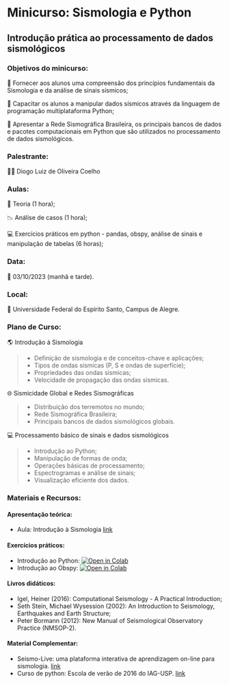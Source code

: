 # Minicurso: Sismologia e Python
## Introdução prática ao processamento de dados sismológicos 

### Objetivos do minicurso:
:pushpin: Fornecer aos alunos uma compreensão dos princípios fundamentais da Sismologia e da análise de sinais sísmicos;

:pushpin: Capacitar os alunos a manipular dados sísmicos através da linguagem de programação multiplataforma Python;

:pushpin: Apresentar a Rede Sismográfica Brasileira, os principais bancos de dados e pacotes computacionais em Python que são utilizados no processamento de dados sismológicos.

### Palestrante:
:guardsman: Diogo Luiz de Oliveira Coelho

### Aulas:
:scroll: Teoria (1 hora);

:chart_with_downwards_trend: Análise de casos (1 hora);

:computer: Exercícios práticos em python - pandas, obspy, análise de sinais e manipulação de tabelas (6 horas);

### Data:
:date: 03/10/2023 (manhã e tarde).

### Local:
:school: Universidade Federal do Espírito Santo, Campus de Alegre.

### Plano de Curso:
:earth_americas: Introdução à Sismologia
> - Definição de sismologia e de conceitos-chave e aplicações;
> - Tipos de ondas sísmicas (P, S e ondas de superfície);
> - Propriedades das ondas sísmicas;
> - Velocidade de propagação das ondas sísmicas. 

:globe_with_meridians: Sismicidade Global e Redes Sismográficas
> - Distribuição dos terremotos no mundo;
> - Rede Sismográfica Brasileira;
> - Principais bancos de dados sismológicos globais.

:computer: Processamento básico de sinais e dados sismológicos
> - Introdução ao Python;
> - Manipulação de formas de onda;
> - Operações básicas de processamento;
> - Espectrogramas e análise de sinais;
> - Visualização eficiente dos dados.


### Materiais e Recursos:

#### Apresentação teórica:
- Aula: Introdução à Sismologia [link]()

#### Exercícios práticos:

- Introdução ao Python:
<a href="https://colab.research.google.com/drive/1SEMppCCf4vN1NVXEUUN_6oqihktSG9nz?usp=sharing" target="_parent"><img src="https://colab.research.google.com/assets/colab-badge.svg" alt="Open in Colab"/></a>
- Introdução ao Obspy:
<a href="https://colab.research.google.com/drive/1O3taCYAAPu1FqmvN447kNT34esrUCj1H?usp=sharing" target="_parent"><img src="https://colab.research.google.com/assets/colab-badge.svg" alt="Open in Colab"/></a>

#### Livros didáticos:

- Igel, Heiner (2016): Computational Seismology - A Practical Introduction;
- Seth Stein, Michael Wysession (2002): An Introduction to Seismology, Earthquakes and Earth Structure;
- Peter Bormann (2012): New Manual of Seismological Observatory Practice (NMSOP-2).

#### Material Complementar:

- Seismo-Live:  uma plataforma interativa de aprendizagem on-line para sismologia. [link](https://seismo-live.github.io/tree/index.html)
- Curso de python: Escola de verão de 2016 do IAG-USP. [link](https://github.com/leouieda/verao2016/blob/master/)
